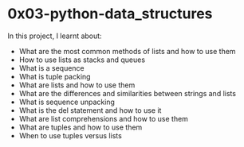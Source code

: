 # 0x03-python-data_structures

In this project, I learnt about:
- What are the most common methods of lists and how to use them
- How to use lists as stacks and queues
- What is a sequence
- What is tuple packing
- What are lists and how to use them
- What are the differences and similarities between strings and lists
- What is sequence unpacking
- What is the del statement and how to use it
- What are list comprehensions and how to use them
- What are tuples and how to use them
- When to use tuples versus lists
